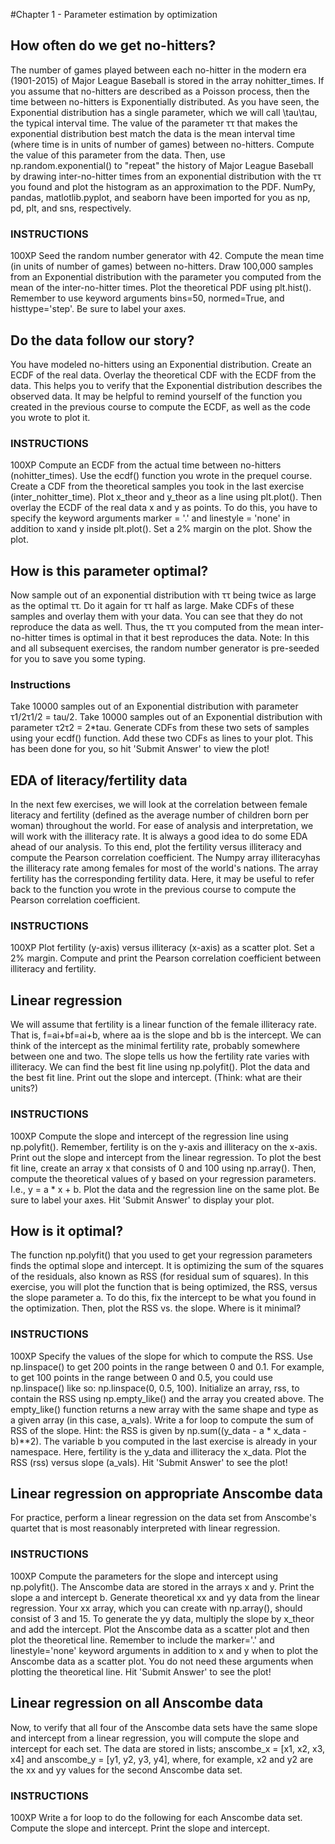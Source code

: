 #Chapter 1 - Parameter estimation by optimization

## How often do we get no-hitters?
The number of games played between each no-hitter in the modern era (1901-2015) of Major League Baseball is stored in the array nohitter_times.
If you assume that no-hitters are described as a Poisson process, then the time between no-hitters is Exponentially distributed. As you have seen, the Exponential distribution has a single parameter, which we will call \tau\tau, the typical interval time. The value of the parameter ττ that makes the exponential distribution best match the data is the mean interval time (where time is in units of number of games) between no-hitters.
Compute the value of this parameter from the data. Then, use np.random.exponential() to "repeat" the history of Major League Baseball by drawing inter-no-hitter times from an exponential distribution with the ττ you found and plot the histogram as an approximation to the PDF.
NumPy, pandas, matlotlib.pyplot, and seaborn have been imported for you as np, pd, plt, and sns, respectively.
### INSTRUCTIONS
100XP
Seed the random number generator with 42.
Compute the mean time (in units of number of games) between no-hitters.
Draw 100,000 samples from an Exponential distribution with the parameter you computed from the mean of the inter-no-hitter times.
Plot the theoretical PDF using plt.hist(). Remember to use keyword arguments bins=50, normed=True, and histtype='step'. Be sure to label your axes.


## Do the data follow our story?
You have modeled no-hitters using an Exponential distribution. Create an ECDF of the real data. Overlay the theoretical CDF with the ECDF from the data. This helps you to verify that the Exponential distribution describes the observed data.
It may be helpful to remind yourself of the function you created in the previous course to compute the ECDF, as well as the code you wrote to plot it.
### INSTRUCTIONS
100XP
Compute an ECDF from the actual time between no-hitters (nohitter_times). Use the ecdf() function you wrote in the prequel course.
Create a CDF from the theoretical samples you took in the last exercise (inter_nohitter_time).
Plot x_theor and y_theor as a line using plt.plot(). Then overlay the ECDF of the real data x and y as points. To do this, you have to specify the keyword arguments marker = '.' and linestyle = 'none' in addition to xand y inside plt.plot().
Set a 2% margin on the plot.
Show the plot.

## How is this parameter optimal?
Now sample out of an exponential distribution with ττ being twice as large as the optimal ττ. Do it again for ττ half as large. Make CDFs of these samples and overlay them with your data. You can see that they do not reproduce the data as well. Thus, the ττ you computed from the mean inter-no-hitter times is optimal in that it best reproduces the data.
Note: In this and all subsequent exercises, the random number generator is pre-seeded for you to save you some typing.

### Instructions


Take 10000 samples out of an Exponential distribution with parameter τ1/2τ1/2 = tau/2.
Take 10000 samples out of an Exponential distribution with parameter τ2τ2 = 2*tau.
Generate CDFs from these two sets of samples using your ecdf() function.
Add these two CDFs as lines to your plot. This has been done for you, so hit 'Submit Answer' to view the plot!


## EDA of literacy/fertility data
In the next few exercises, we will look at the correlation between female literacy and fertility (defined as the average number of children born per woman) throughout the world. For ease of analysis and interpretation, we will work with the illiteracy rate.
It is always a good idea to do some EDA ahead of our analysis. To this end, plot the fertility versus illiteracy and compute the Pearson correlation coefficient. The Numpy array illiteracyhas the illiteracy rate among females for most of the world's nations. The array fertility has the corresponding fertility data.
Here, it may be useful to refer back to the function you wrote in the previous course to compute the Pearson correlation coefficient.
### INSTRUCTIONS
100XP
Plot fertility (y-axis) versus illiteracy (x-axis) as a scatter plot.
Set a 2% margin.
Compute and print the Pearson correlation coefficient between illiteracy and fertility.

## Linear regression
We will assume that fertility is a linear function of the female illiteracy rate. That is, f=ai+bf=ai+b, where aa is the slope and bb is the intercept. We can think of the intercept as the minimal fertility rate, probably somewhere between one and two. The slope tells us how the fertility rate varies with illiteracy. We can find the best fit line using np.polyfit().
Plot the data and the best fit line. Print out the slope and intercept. (Think: what are their units?)

### INSTRUCTIONS
100XP
Compute the slope and intercept of the regression line using np.polyfit(). Remember, fertility is on the y-axis and illiteracy on the x-axis.
Print out the slope and intercept from the linear regression.
To plot the best fit line, create an array x that consists of 0 and 100 using np.array(). Then, compute the theoretical values of y based on your regression parameters. I.e., y = a * x + b.
Plot the data and the regression line on the same plot. Be sure to label your axes.
Hit 'Submit Answer' to display your plot.

## How is it optimal?
The function np.polyfit() that you used to get your regression parameters finds the optimal slope and intercept. It is optimizing the sum of the squares of the residuals, also known as RSS (for residual sum of squares). In this exercise, you will plot the function that is being optimized, the RSS, versus the slope parameter a. To do this, fix the intercept to be what you found in the optimization. Then, plot the RSS vs. the slope. Where is it minimal?
### INSTRUCTIONS
100XP
Specify the values of the slope for which to compute the RSS. Use np.linspace() to get 200 points in the range between 0 and 0.1. For example, to get 100 points in the range between 0 and 0.5, you could use np.linspace() like so: np.linspace(0, 0.5, 100).
Initialize an array, rss, to contain the RSS using np.empty_like() and the array you created above. The empty_like() function returns a new array with the same shape and type as a given array (in this case, a_vals).
Write a for loop to compute the sum of RSS of the slope. Hint: the RSS is given by np.sum((y_data - a * x_data - b)**2). The variable b you computed in the last exercise is already in your namespace. Here, fertility is the y_data and illiteracy the x_data.
Plot the RSS (rss) versus slope (a_vals).
Hit 'Submit Answer' to see the plot!


## Linear regression on appropriate Anscombe data
For practice, perform a linear regression on the data set from Anscombe's quartet that is most reasonably interpreted with linear regression.

### INSTRUCTIONS
100XP
Compute the parameters for the slope and intercept using np.polyfit(). The Anscombe data are stored in the arrays x and y.
Print the slope a and intercept b.
Generate theoretical xx and yy data from the linear regression. Your xx array, which you can create with np.array(), should consist of 3 and 15. To generate the yy data, multiply the slope by x_theor and add the intercept.
Plot the Anscombe data as a scatter plot and then plot the theoretical line. Remember to include the marker='.' and linestyle='none' keyword arguments in addition to x and y when to plot the Anscombe data as a scatter plot. You do not need these arguments when plotting the theoretical line.
Hit 'Submit Answer' to see the plot!
## Linear regression on all Anscombe data
Now, to verify that all four of the Anscombe data sets have the same slope and intercept from a linear regression, you will compute the slope and intercept for each set. The data are stored in lists; anscombe_x = [x1, x2, x3, x4] and anscombe_y = [y1, y2, y3, y4], where, for example, x2 and y2 are the xx and yy values for the second Anscombe data set.
### INSTRUCTIONS
100XP
Write a for loop to do the following for each Anscombe data set.
Compute the slope and intercept.
Print the slope and intercept.

